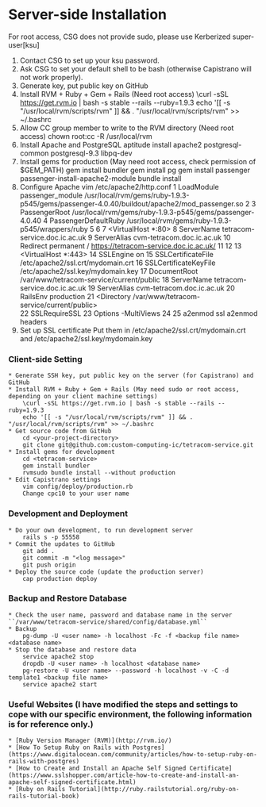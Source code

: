 
Server-side Installation 
=======================

For root access, CSG does not provide sudo, please use Kerberized super-user[ksu]

1. Contact CSG to set up your ksu password.
2. Ask CSG to set your default shell to be bash (otherwise Capistrano will not work properly).
3. Generate key, put public key on GitHub
4. Install RVM + Ruby + Gem + Rails (Need root access)
	\curl -sSL https://get.rvm.io | bash -s stable --rails --ruby=1.9.3
	echo '[[ -s "/usr/local/rvm/scripts/rvm" ]] && . "/usr/local/rvm/scripts/rvm" >> ~/.bashrc
5. Allow CC group member to write to the RVM directory (Need root access)
	chown root:cc -R /usr/local/rvm
6. Install Apache and PostgreSQL
	aptitude install apache2 postgresql-common postgresql-9.3 libpq-dev
7. Install gems for production (May need root access, check permission of $GEM_PATH)
	gem install bundler
	gem install pg
	gem install passenger
	passenger-install-apache2-module
	bundle install
8. Configure Apache
	vim /etc/apache2/http.conf
	1 LoadModule passenger_module /usr/local/rvm/gems/ruby-1.9.3-p545/gems/passenger-4.0.40/buildout/apache2/mod_passenger.so
	2    <IfModule mod_passenger.c>
	3      PassengerRoot /usr/local/rvm/gems/ruby-1.9.3-p545/gems/passenger-4.0.40
	4      PassengerDefaultRuby /usr/local/rvm/gems/ruby-1.9.3-p545/wrappers/ruby
	5    </IfModule>
	6 
	7 <VirtualHost *:80>
	8     ServerName tetracom-service.doc.ic.ac.uk
	9     ServerAlias cvm-tetracom.doc.ic.ac.uk
	10     Redirect permanent / https://tetracom-service.doc.ic.ac.uk/
	11 </VirtualHost>
	12 
	13 <VirtualHost *:443>
	14     SSLEngine on
	15     SSLCertificateFile /etc/apache2/ssl.crt/mydomain.crt
	16     SSLCertificateKeyFile /etc/apache2/ssl.key/mydomain.key
	17     DocumentRoot /var/www/tetracom-service/current/public
	18     ServerName tetracom-service.doc.ic.ac.uk
	19     ServerAlias cvm-tetracom.doc.ic.ac.uk
	20     RailsEnv production
	21     <Directory /var/www/tetracom-service/current/public>  
	22         SSLRequireSSL
	23         Options -MultiViews
	24     </Directory>
	25 </VirtualHost>
	a2enmod ssl
	a2enmod headers
9. Set up SSL certificate
	Put them in /etc/apache2/ssl.crt/mydomain.crt and /etc/apache2/ssl.key/mydomain.key

### Client-side Setting
	* Generate SSH key, put public key on the server (for Capistrano) and GitHub
	* Install RVM + Ruby + Gem + Rails (May need sudo or root access, depending on your client machine settings)
		\curl -sSL https://get.rvm.io | bash -s stable --rails --ruby=1.9.3
		echo '[[ -s "/usr/local/rvm/scripts/rvm" ]] && . "/usr/local/rvm/scripts/rvm" >> ~/.bashrc
	* Get source code from GitHub
		cd <your-project-directory>
		git clone git@github.com:custom-computing-ic/tetracom-service.git
	* Install gems for development
		cd <tetracom-service>
		gem install bundler
		rvmsudo bundle install --without production
	* Edit Capistrano settings 
		vim config/deploy/production.rb
		Change cpc10 to your user name

### Development and Deployment
	* Do your own development, to run development server
		rails s -p 55558
	* Commit the updates to GitHub
		git add .
		git commit -m "<log message>"
		git push origin
	* Deploy the source code (update the production server)
		cap production deploy

### Backup and Restore Database
	* Check the user name, password and database name in the server ``/var/www/tetracom-service/shared/config/database.yml``
	* Backup
		pg-dump -U <user name> -h localhost -Fc -f <backup file name> <database name>
	* Stop the database and restore data
		service apache2 stop
		dropdb -U <user name> -h localhost <database name>
		pg-restore -U <user name> --password -h localhost -v -C -d template1 <backup file name>
		service apache2 start
	
### Useful Websites (I have modified the steps and settings to cope with our specific environment, the following information is for reference only.)
	* [Ruby Version Manager (RVM)](http://rvm.io/)
	* [How To Setup Ruby on Rails with Postgres](https://www.digitalocean.com/community/articles/how-to-setup-ruby-on-rails-with-postgres)
	* [How to Create and Install an Apache Self Signed Certificate](https://www.sslshopper.com/article-how-to-create-and-install-an-apache-self-signed-certificate.html)
	* [Ruby on Rails Tutorial](http://ruby.railstutorial.org/ruby-on-rails-tutorial-book)
